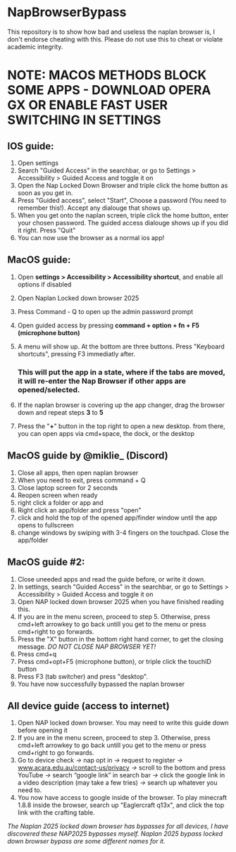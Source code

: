 # NapBrowserBypass
This repository is to show how bad and useless the naplan browser is, I don't endorse cheating with this. Please do not use this to cheat or violate academic integrity.

# NOTE: MACOS METHODS BLOCK SOME APPS - DOWNLOAD OPERA GX OR ENABLE FAST USER SWITCHING IN SETTINGS

## IOS guide:
1. Open settings
2. Search "Guided Access" in the searchbar, or go to Settings > Accessibility > Guided Access and toggle it on
3. Open the Nap Locked Down Browser and triple click the home button as soon as you get in.
4. Press "Guided access", select "Start", Choose a password (You need to remember this!). Accept any dialouge that shows up.
5. When you get onto the naplan screen, triple click the home button, enter your chosen password. The guided access dialouge shows up if you did it right. Press "Quit"
6. You can now use the browser as a normal ios app!

## MacOS guide:
1. Open **settings > Accessibility > Accessibility shortcut**, and enable all options if disabled
2. Open Naplan Locked down browser 2025
3. Press Command - Q to open up the admin password prompt
4. Open guided access by pressing **command + option + fn + F5 (microphone button)**
5. A menu will show up. At the bottom are three buttons. Press "Keyboard shortcuts", pressing F3 immediatly after.

   ### This will put the app in a state, where if the tabs are moved, it will re-enter the Nap Browser if other apps are opened/selected.
   
7. If the naplan browser is covering up the app changer, drag the browser down and repeat steps **3** to **5**
8. Press the "**+**" button in the top right to open a new desktop. from there, you can open apps via cmd+space, the dock, or the desktop

## MacOS guide by @miklie_ (Discord)
1. Close all apps, then open naplan browser
2. When you need to exit, press command + Q
3. Close laptop screen for 2 seconds
4. Reopen screen when ready
5. right click a folder or app and
6. Right click an app/folder and press "open"
7. click and hold the top of the opened app/finder window until the app opens to fullscreen
8. change windows by swiping with 3-4 fingers on the touchpad. Close the app/folder

## MacOS guide #2:
1. Close uneeded apps and read the guide before, or write it down.
2. In settings, search "Guided Access" in the searchbar, or go to Settings > Accessibility > Guided Access and toggle it on
3. Open NAP locked down browser 2025 when you have finished reading this.
4. If you are in the menu screen, proceed to step 5. Otherwise, press cmd+left arrowkey to go back untill you get to the menu or press cmd+right to go forwards.
5. Press the "X" button in the bottom right hand corner, to get the closing message. *DO NOT CLOSE NAP BROWSER YET!*
6. Press cmd+q
7. Press cmd+opt+F5 (microphone button), or triple click the touchID button
8. Press F3 (tab switcher) and press "desktop".
9. You have now successfully bypassed the naplan browser

## All device guide (access to internet)
1. Open NAP locked down browser. You may need to write this guide down before opening it
2. If you are in the menu screen, proceed to step 3. Otherwise, press cmd+left arrowkey to go back untill you get to the menu or press cmd+right to go forwards.
3. Go to device check *->* nap opt in *->* request to register *->* www.acara.edu.au/contact-us/privacy *->* scroll to the bottom and press YouTube *->* search “google link” in search bar *->* click the google link in a video description (may take a few tries) *->* search up whatever you need to.
4. You now have access to google inside of the browser. To play minecraft 1.8.8 inside the browser, search up "Eaglercraft q13x", and click the top link with the crafting table.


*The Naplan 2025 locked down browser has bypasses for all devices, I have discovered these NAP2025 bypasses myself. Naplan 2025 bypass locked down browser bypass are some different names for it.*
